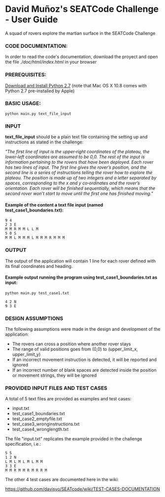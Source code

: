 # David Muñoz's SEATCode Challenge - User Guide
A squad of rovers explore the martian surface in the SEATCode Challenge

### CODE DOCUMENTATION:
In order to read the code's documentation, download the proyect and open the file *./doc/html/index.html* in your browser

### PREREQUISITES:

[Download and Install Python 2.7](https://www.python.org/download/releases/2.7/) (note that Mac OS X 10.8 comes with Python 2.7 pre-installed by Apple)

### BASIC USAGE:
```
python main.py text_file_input
```
### INPUT

**text_file_input** should be a plain text file containing the setting up and instructions as stated in the challenge:

*"The first line of input is the upper‑right coordinates of the plateau, the
lower‑left coordinates are assumed to be 0,0. The rest of the input is
information pertaining to the rovers that have been deployed. Each
rover has two lines of input. The first line gives the rover’s position, and
the second line is a series of instructions telling the rover how to explore
the plateau. The position is made up of two integers and a letter
separated by spaces, corresponding to the x and y co‑ordinates and the
rover’s orientation. Each rover will be finished sequentially, which
means that the second rover won’t start to move until the first one has
finished moving."*

#### Example of the content a text file input (named test_case1_boundaries.txt):
```
9 4
2 3 E
M M R M M L L M
5 0 S
M M L M M M L M M M R M M M
```


### OUTPUT

The output of the application will contain 1 line for each rover defined with its final coordinates and heading.

#### Example output running the program using test_case1_boundaries.txt as input:

```
python main.py test_case1.txt
```
```
4 2 N
9 3 E
```

### DESIGN ASSUMPTIONS

The following assumptions were made in the design and development of the application:

-	The rovers can cross a position where another rover stays
-	The range of valid positions goes from (0,0) to (upper_limit_x, upper_limit_y)
-	If an incorrect movement instruction is detected, it will be reported and ignored
-	If an incorrect number of blank spaces are detected inside the position or movement strings, they will be ignored

### PROVIDED INPUT FILES AND TEST CASES

A total of 5 text files are provided as examples and test cases:

- input.txt
- test_case1_boundaries.txt
- test_case2_emptyfile.txt
- test_case3_wronginstructions.txt
- test_case4_wronglength.txt

The file "input.txt" replicates the example provided in the challenge specification, i.e.:
```
5 5
1 2 N
L M L M L M L M M
3 3 E
M M R M M R M R R M
```

The other 4 test cases are documented here in the wiki:

https://github.com/davisyo/SEATcode/wiki/TEST-CASES-DOCUMENTATION

